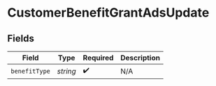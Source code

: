 # CustomerBenefitGrantAdsUpdate


## Fields

| Field              | Type               | Required           | Description        |
| ------------------ | ------------------ | ------------------ | ------------------ |
| `benefitType`      | *string*           | :heavy_check_mark: | N/A                |